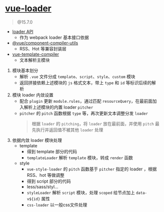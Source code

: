 # [vue-loader](https://github.com/vuejs/vue-loader)

> @15.7.0

- [loader API](https://www.webpackjs.com/api/loaders/)
    - 作为 webpack loader 基本接口依据
- [@vue/component-compiler-utils]()
    - RSS、Hot 等兼容封装层
- [vue-template-compiler](https://github.com/vuejs/vue/tree/dev/packages/vue-template-compiler#readme)
    - 文本解析主模块

1. 模块基本划分
    - 解析 `.vue` 文件分成 `template`、`script`、`style`、`custom` 模块
    - 返回拼接依赖上述模块的 `js` 格式文本，带上 `type` 和 `id` 等标识后续的解析
2. 模块 loader 内敛设置
    - 配合 `plugin` 更新 `module.rules`，通过匹配 `resourceQuery`，在最前面加入解析上述模块的内置 loader `pitcher`
    - `pitcher` 的 `pitch` 函数根据 `type` 等，再次更新文本调整分发 `loader`
        > 根据 `loader` 的 `pitching`，将 `loader` 放在最前面，并使用 `pitch` 最先执行并返回值不被其他 `loader` 处理
3. 依据内敛 loader 模块处理
    - template
        - 得到 template 部分的代码
        - `templateLoader` 解析 `template` 模块，转成 `render` 函数
    - style
        - `vue-style-loader` 的 `pitch` 函数基于 `pitcher` 指定的 loader ，根据 RSS、hot 等做调整
        - 得到 script 部分的代码
        - less/sass/styl...
        - `styleLoader` 解析 `script` 模块，处理 `scoped` 给节点加上 `data-v${id}` 属性
        - `css-loader` 以一般css文件处理
